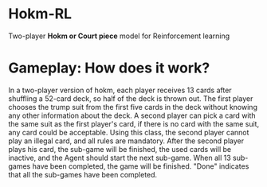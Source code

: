 # Hokm-RL
Two-player **Hokm or Court piece** model for Reinforcement learning 


# Gameplay: How does it work?

In a two-player version of hokm, each player receives 13 cards after shuffling a 52-card deck, so half of the deck is thrown out. The first player chooses the trump suit from the first five cards in the deck without knowing any other information about the deck. A second player can pick a card with the same suit as the first player's card, if there is no card with the same suit, any card could be acceptable.
Using this class, the second player cannot play an illegal card, and all rules are mandatory. After the second player plays his card, the sub-game will be finished, the used cards will be inactive, and the Agent should start the next sub-game.
When all 13 sub-games have been completed, the game will be finished. "Done" indicates that all the sub-games have been completed.

